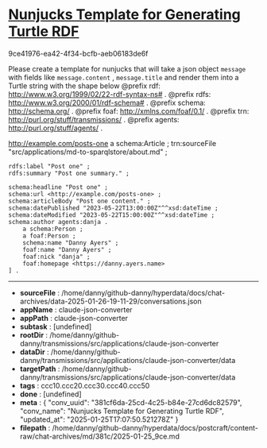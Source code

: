 # [Nunjucks Template for Generating Turtle RDF](https://claude.ai/chat/381cf6da-25cd-4c25-b84e-27cd6dc82579)

9ce41976-ea42-4f34-bcfb-aeb06183de6f

Please create a template for nunjucks that will take a json object `message` with fields like `message.content` , `message.title` and render them into a Turtle string with the shape below 
@prefix rdf: <http://www.w3.org/1999/02/22-rdf-syntax-ns#> .
@prefix rdfs: <http://www.w3.org/2000/01/rdf-schema#> .
@prefix schema: <http://schema.org/> .
@prefix foaf: <http://xmlns.com/foaf/0.1/> .
@prefix trn: <http://purl.org/stuff/transmissions/> .
@prefix agents: <http://purl.org/stuff/agents/> .

<http://example.com/posts-one> a schema:Article ;
    trn:sourceFile "src/applications/md-to-sparqlstore/about.md" ;

    rdfs:label "Post one" ;
    rdfs:summary "Post one summary." ;

    schema:headline "Post one" ;
    schema:url <http://example.com/posts-one> ;
    schema:articleBody "Post one content." ;
    schema:datePublished "2023-05-22T13:00:00Z"^^xsd:dateTime ;
    schema:dateModified "2023-05-22T15:00:00Z"^^xsd:dateTime ;
    schema:author agents:danja .
        a schema:Person ;
        a foaf:Person ;
        schema:name "Danny Ayers" ;
        foaf:name "Danny Ayers" ;
        foaf:nick "danja" ;
        foaf:homepage <https://danny.ayers.name>
    ] .

---

* **sourceFile** : /home/danny/github-danny/hyperdata/docs/chat-archives/data-2025-01-26-19-11-29/conversations.json
* **appName** : claude-json-converter
* **appPath** : claude-json-converter
* **subtask** : [undefined]
* **rootDir** : /home/danny/github-danny/transmissions/src/applications/claude-json-converter
* **dataDir** : /home/danny/github-danny/transmissions/src/applications/claude-json-converter/data
* **targetPath** : /home/danny/github-danny/transmissions/src/applications/claude-json-converter/data
* **tags** : ccc10.ccc20.ccc30.ccc40.ccc50
* **done** : [undefined]
* **meta** : {
  "conv_uuid": "381cf6da-25cd-4c25-b84e-27cd6dc82579",
  "conv_name": "Nunjucks Template for Generating Turtle RDF",
  "updated_at": "2025-01-25T17:07:50.521278Z"
}
* **filepath** : /home/danny/github-danny/hyperdata/docs/postcraft/content-raw/chat-archives/md/381c/2025-01-25_9ce.md